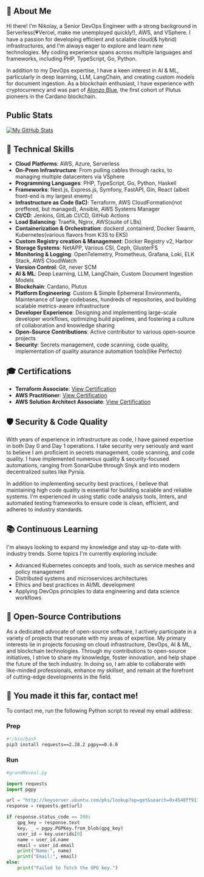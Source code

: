## 👋 About Me

Hi there! I'm Nikolay, a Senior DevOps Engineer with a strong background in Serverless(💗Vercel, make me unemployed quickly!), AWS, and VSphere. I have a passion for developing efficient and scalable cloud(& hybrid) infrastructures, and I'm always eager to explore and learn new technologies. My coding experience spans across multiple languages and frameworks, including PHP, TypeScript, Go, Python.

In addition to my DevOps expertise, I have a keen interest in AI & ML, particularly in deep learning, LLM, LangChain, and creating custom models for document ingestion. As a blockchain enthusiast, I have experience with cryptocurrency and was part of [Alonzo Blue](https://cointelegraph.com/news/cardano-grows-closer-to-launching-smart-contracts-with-new-testnet), the first cohort of Plutus pioneers in the Cardano blockchain.

## Public Stats

[![My GitHub Stats](https://github-readme-stats.vercel.app/api/?username=nstankov-bg&count_private=true&theme=tokyonight&showicons=true)]()


## 💼 Technical Skills

- **Cloud Platforms**: AWS, Azure, Serverless
- **On-Prem Infrastructure**: From pulling cables through racks, to managing multiple datacenters via VSphere
- **Programming Languages**: PHP, TypeScript, Go, Python, Haskell
- **Frameworks**: Next.js, Express.js, Symfony, FastAPI, Gin, React (albeit front-end is my largest enemy)
- **Infrastructure as Code (IaC)**: Terraform, AWS CloudFormation(not preffered, but managed), Ansible, AWS Systems Manager
- **CI/CD**: Jenkins, GitLab CI/CD, GitHub Actions
- **Load Balancing**: Traefik, Nginx, AWS(suite of LBs)
- **Containerization & Orchestration**: dockerd ,containerd, Docker Swarm, Kubernetes(various flavors from K3S to EKS)
- **Custom Registry creation & Management**: Docker Registry v2, Harbor
- **Storage Systems**: NetAPP, Various CSI, Ceph, GlusterFS
- **Monitoring & Logging**: OpenTelemetry, Prometheus, Grafana, Loki, ELK Stack, AWS CloudWatch
- **Version Control**: Git, never SCM
- **AI & ML**: Deep Learning, LLM, LangChain, Custom Document Ingestion Models
- **Blockchain**: Cardano, Plutus
- **Platform Engineering**: Custom & Simple Ephemeral Environments, Maintenance of large codebases, hundreds of repositories, and building scalable metrics-aware infrastructure
- **Developer Experience**: Designing and implementing large-scale developer workflows, optimizing build pipelines, and fostering a culture of collaboration and knowledge sharing
- **Open-Source Contributions**: Active contributor to various open-source projects
- **Security**: Secrets management, code scanning, code quality, implementation of quality asurance automation tools(like Perfecto)

## 🎓 Certifications

- **Terraform Associate**: [View Certification](https://www.credly.com/badges/e95771b6-ea19-467f-bc2b-c2dd917f166e/public_url)
- **AWS Practitioner**: [View Certification](https://www.credly.com/badges/78cbe465-a264-410d-9d17-3e65eb539b70/public_url)
- **AWS Solution Architect Associate**: [View Certification](https://www.credly.com/badges/a08db99a-ece5-4655-82b8-156c30157249/public_url)

## 🛡️ Security & Code Quality

With years of experience in infrastructure as code, I have gained expertise in both Day 0 and Day 1 operations. I take security very seriously and want to believe I am proficient in secrets management, code scanning, and code quality. I have implemented numerous quality & security-focused automations, ranging from SonarQube through Snyk and into modern decentralized suites like Pyrsia.

In addition to implementing security best practices, I believe that maintaining high code quality is essential for building scalable and reliable systems. I'm experienced in using static code analysis tools, linters, and automated testing frameworks to ensure code is clean, efficient, and adheres to industry standards.

## 📚 Continuous Learning

I'm always looking to expand my knowledge and stay up-to-date with industry trends. Some topics I'm currently exploring include:

- Advanced Kubernetes concepts and tools, such as service meshes and policy management
- Distributed systems and microservices architectures
- Ethics and best practices in AI/ML development
- Applying DevOps principles to data engineering and data science workflows

## 🌟 Open-Source Contributions

As a dedicated advocate of open-source software, I actively participate in a variety of projects that resonate with my areas of expertise. My primary interests lie in projects focusing on cloud infrastructure, DevOps, AI & ML, and blockchain technologies. Through my contributions to open-source initiatives, I strive to share my knowledge, foster innovation, and help shape the future of the tech industry. In doing so, I am able to collaborate with like-minded professionals, enhance my skillset, and remain at the forefront of cutting-edge developments in the field.

## 📇 You made it this far, contact me!

To contact me, run the following Python script to reveal my email address:

### Prep
```bash
#!/bin/bash
pip3 install requests==2.28.2 pgpy==0.6.0
```
### Run
```python
#grandReveal.py

import requests
import pgpy

url = "http://keyserver.ubuntu.com/pks/lookup?op=get&search=0x4540ff917ddc6743ddcb836c1741ef172011acf9"
response = requests.get(url)

if response.status_code == 200:
    gpg_key = response.text
    key, _ = pgpy.PGPKey.from_blob(gpg_key)
    user_id = key.userids[0]
    name = user_id.name
    email = user_id.email
    print("Name:", name)
    print("Email:", email)
else:
    print("Failed to fetch the GPG key.")
```
